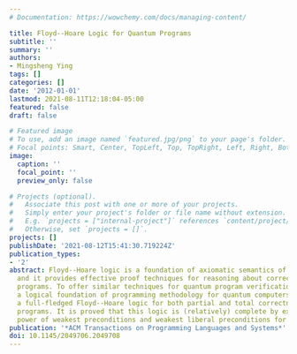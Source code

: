 ```yaml
---
# Documentation: https://wowchemy.com/docs/managing-content/

title: Floyd--Hoare Logic for Quantum Programs
subtitle: ''
summary: ''
authors:
- Mingsheng Ying
tags: []
categories: []
date: '2012-01-01'
lastmod: 2021-08-11T12:18:04-05:00
featured: false
draft: false

# Featured image
# To use, add an image named `featured.jpg/png` to your page's folder.
# Focal points: Smart, Center, TopLeft, Top, TopRight, Left, Right, BottomLeft, Bottom, BottomRight.
image:
  caption: ''
  focal_point: ''
  preview_only: false

# Projects (optional).
#   Associate this post with one or more of your projects.
#   Simply enter your project's folder or file name without extension.
#   E.g. `projects = ["internal-project"]` references `content/project/deep-learning/index.md`.
#   Otherwise, set `projects = []`.
projects: []
publishDate: '2021-08-12T15:41:30.719224Z'
publication_types:
- '2'
abstract: Floyd--Hoare logic is a foundation of axiomatic semantics of classical programs,
  and it provides effective proof techniques for reasoning about correctness of classical
  programs. To offer similar techniques for quantum program verification and to build
  a logical foundation of programming methodology for quantum computers, we develop
  a full-fledged Floyd--Hoare logic for both partial and total correctness of quantum
  programs. It is proved that this logic is (relatively) complete by exploiting the
  power of weakest preconditions and weakest liberal preconditions for quantum programs.
publication: '*ACM Transactions on Programming Languages and Systems*'
doi: 10.1145/2049706.2049708
---
```

